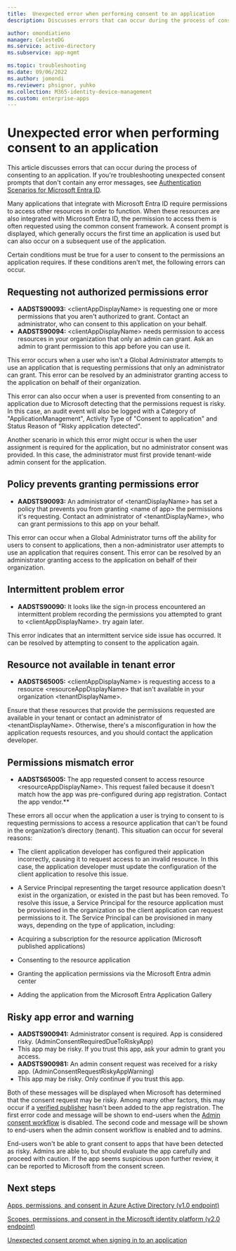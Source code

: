 ```yaml
---
title:  Unexpected error when performing consent to an application
description: Discusses errors that can occur during the process of consenting to an application and what you can do about them

author: omondiatieno
manager: CelesteDG
ms.service: active-directory
ms.subservice: app-mgmt

ms.topic: troubleshooting
ms.date: 09/06/2022
ms.author: jomondi
ms.reviewer: phsignor, yuhko
ms.collection: M365-identity-device-management
ms.custom: enterprise-apps
---
```


# Unexpected error when performing consent to an application

This article discusses errors that can occur during the process of consenting to an application. If you're troubleshooting unexpected consent prompts that don't contain any error messages, see [Authentication Scenarios for Microsoft Entra ID](~/identity-platform/authentication-vs-authorization.md).

Many applications that integrate with Microsoft Entra ID require permissions to access other resources in order to function. When these resources are also integrated with Microsoft Entra ID, the permission to access them is often requested using the common consent framework. A consent prompt is displayed, which generally occurs the first time an application is used but can also occur on a subsequent use of the application.

Certain conditions must be true for a user to consent to the permissions an application requires. If these conditions aren't met, the following errors can occur.

## Requesting not authorized permissions error

* **AADSTS90093:** &lt;clientAppDisplayName&gt; is requesting one or more permissions that you aren't authorized to grant. Contact an administrator, who can consent to this application on your behalf.
* **AADSTS90094:** &lt;clientAppDisplayName&gt; needs permission to access resources in your organization that only an admin can grant. Ask an admin to grant permission to this app before you can use it.

This error occurs when a user who isn't a Global Administrator attempts to use an application that is requesting permissions that only an administrator can grant. This error can be resolved by an administrator granting access to the application on behalf of their organization.

This error can also occur when a user is prevented from consenting to an application due to Microsoft detecting that the permissions request is risky. In this case, an audit event will also be logged with a Category of "ApplicationManagement", Activity Type of "Consent to application" and Status Reason of "Risky application detected".

Another scenario in which this error might occur is when the user assignment is required for the application, but no administrator consent was provided. In this case, the administrator must first provide tenant-wide admin consent for the application.

## Policy prevents granting permissions error

* **AADSTS90093:** An administrator of &lt;tenantDisplayName&gt; has set a policy that prevents you from granting &lt;name of app&gt; the permissions it's requesting. Contact an administrator of &lt;tenantDisplayName&gt;, who can grant permissions to this app on your behalf.

This error can occur when a Global Administrator turns off the ability for users to consent to applications, then a non-administrator user attempts to use an application that requires consent. This error can be resolved by an administrator granting access to the application on behalf of their organization.

## Intermittent problem error

* **AADSTS90090:** It looks like the sign-in process encountered an intermittent problem recording the permissions you attempted to grant to &lt;clientAppDisplayName&gt;. try again later.

This error indicates that an intermittent service side issue has occurred. It can be resolved by attempting to consent to the application again.



## Resource not available in tenant error

* **AADSTS65005:** &lt;clientAppDisplayName&gt; is requesting access to a resource &lt;resourceAppDisplayName&gt; that isn't available in your organization &lt;tenantDisplayName&gt;.

Ensure that these resources that provide the permissions requested are available in your tenant or contact an administrator of &lt;tenantDisplayName&gt;. Otherwise, there's a misconfiguration in how the application requests resources, and you should contact the application developer.

## Permissions mismatch error

* **AADSTS65005:** The app requested consent to access resource &lt;resourceAppDisplayName&gt;. This request failed because it doesn't match how the app was pre-configured during app registration. Contact the app vendor.**

These errors all occur when the application a user is trying to consent to is requesting permissions to access a resource application that can't be found in the organization’s directory (tenant). This situation can occur for several reasons:

* The client application developer has configured their application incorrectly, causing it to request access to an invalid resource. In this case, the application developer must update the configuration of the client application to resolve this issue.

* A Service Principal representing the target resource application doesn't exist in the organization, or existed in the past but has been removed. To resolve this issue, a Service Principal for the resource application must be provisioned in the organization so the client application can request permissions to it. The Service Principal can be provisioned in many ways, depending on the type of application, including:

* Acquiring a subscription for the resource application (Microsoft published applications)

* Consenting to the resource application

* Granting the application permissions via the Microsoft Entra admin center

* Adding the application from the Microsoft Entra Application Gallery

## Risky app error and warning

* **AADSTS900941:** Administrator consent is required. App is considered risky. (AdminConsentRequiredDueToRiskyApp)
* This app may be risky. If you trust this app, ask your admin to grant you access.
* **AADSTS900981:** An admin consent request was received for a risky app. (AdminConsentRequestRiskyAppWarning)
* This app may be risky. Only continue if you trust this app.

Both of these messages will be displayed when Microsoft has determined that the consent request may be risky. Among many other factors, this may occur if a [verified publisher](~/identity-platform/publisher-verification-overview.md) hasn't been added to the app registration. The first error code and message will be shown to end-users when the [Admin consent workflow](configure-admin-consent-workflow.md) is disabled. The second code and message will be shown to end-users when the admin consent workflow is enabled and to admins.

End-users won't be able to grant consent to apps that have been detected as risky. Admins are able to, but should evaluate the app carefully and proceed with caution. If the app seems suspicious upon further review, it can be reported to Microsoft from the consent screen.

## Next steps

[Apps, permissions, and consent in Azure Active Directory (v1.0 endpoint)](~/identity-platform/quickstart-register-app.md)<br>

[Scopes, permissions, and consent in the Microsoft identity platform (v2.0 endpoint)](~/identity-platform/permissions-consent-overview.md)

[Unexpected consent prompt when signing in to an application](application-sign-in-unexpected-user-consent-prompt.md)
